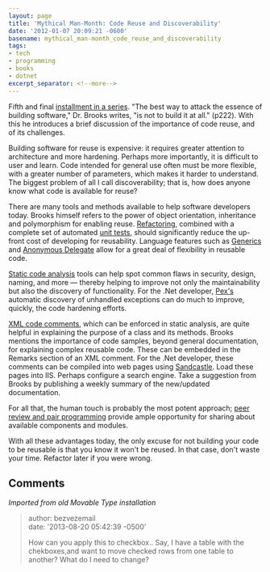 ```yaml
---
layout: page
title: 'Mythical Man-Month: Code Reuse and Discoverability'
date: '2012-01-07 20:09:21 -0600'
basename: mythical_man-month_code_reuse_and_discoverability
tags:
- tech
- programming
- books
- dotnet
excerpt_separator: <!--more-->
---
```


Fifth and final <a
href="http://www.safnet.com/fcgi-bin/mt/mt-search.cgi?IncludeBlogs=3&amp;tag=Mythical%20Man-Month&amp;limit=20">
installment in a series</a>. "The best way to attack the essence of building
software," Dr. Brooks writes, "is not to build it at all." (p222). With this he
introduces a brief discussion of the importance of code reuse, and of its
challenges.

<!--more-->

Building software for reuse is expensive: it requires greater attention to
architecture and more hardening. Perhaps more importantly, it is difficult to
user and learn. Code intended for general use often must be more flexible, with
a greater number of parameters, which makes it harder to understand. The biggest
problem of all I call discoverability; that is, how does anyone know what code
is available for reuse?

There are many tools and methods available to help software developers today.
Brooks himself refers to the power of object orientation, inheritance and
polymorphism for enabling reuse. <a
href="http://martinfowler.com/refactoring/">Refactoring</a>, combined with a
complete set of automated <a href="http://xunitpatterns.com/">unit tests</a>,
should significantly reduce the up-front cost of developing for reusability.
Language features such as <a
href="http://en.wikipedia.org/wiki/Generic_programming">Generics</a> and <a
href="http://en.wikipedia.org/wiki/Anonymous_delegate">Anonymous Delegate</a>
allow for a great deal of flexibility in reusable code.

<a href="http://en.wikipedia.org/wiki/Static_program_analysis">Static code
analysis</a> tools can help spot common flaws in security, design, naming, and
more &mdash; thereby helping to improve not only the maintainability but also
the discovery of functionality. For the .Net developer, <a
href="http://www.safnet.com/writing/tech/2010/02/exploring-net-c.html">Pex's</a>
automatic discovery of unhandled exceptions can do much to improve, quickly, the
code hardening efforts.

<a href="http://msdn.microsoft.com/en-us/magazine/cc302121.aspx">XML code
comments</a>, which can be enforced in static analysis, are quite helpful in
explaining the purpose of a class and its methods. Brooks mentions the
importance of code samples, beyond general documentation, for explaining complex
reusable code. These can be embedded in the Remarks section of an XML comment.
For the .Net developer, these comments can be compiled into web pages using <a
href="http://blogs.msdn.com/sandcastle"> Sandcastle</a>. Load these pages into
IIS. Perhaps configure a search engine. Take a suggestion from Brooks by
publishing a weekly summary of the new/updated documentation.

For all that, the human touch is probably the most potent approach;
<a href="http://stackoverflow.com/questions/23935/peer-reviews-or-pair-programming-or-both">
peer review and pair programming</a> provide ample opportunity for sharing about
available components and modules.

With all these advantages today, the only excuse for not building your code to
be reusable is that you know it won't be reused. In that case, don't waste your
time. Refactor later if you were wrong.

## Comments

_Imported from old Movable Type installation_

> author: bezvezemail\
date: '2013-08-20 05:42:39 -0500'
>
> How can you apply this to checkbox.. Say, I have a table with the
> chekboxes,and want to move checked rows from one table to another? What do I
> need to change?
